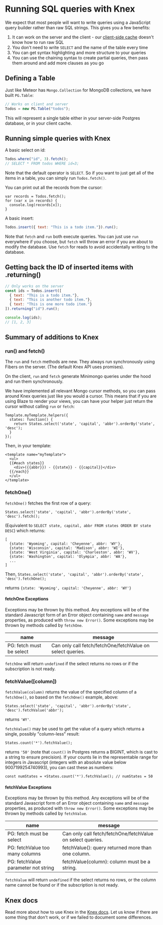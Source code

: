 <h1>Running SQL queries with Knex</h1>

We expect that most people will want to write queries using a JavaScript query builder rather than raw SQL strings. This gives you a few benefits:

1. It can work on the server and the client - our [client-side cache](client.md) doesn't know how to run raw SQL
2. You don't need to write `SELECT` and the name of the table every time
3. You can get syntax highlighting and more structure to your queries
4. You can use the chaining syntax to create partial queries, then pass them around and add more clauses as you go

## Defining a Table

Just like Meteor has `Mongo.Collection` for MongoDB collections, we have built `PG.Table`:

```js
// Works on client and server
Todos = new PG.Table("todos");
```

This will represent a single table either in your server-side Postgres database, or in your client cache.

## Running simple queries with Knex

A basic select on id:

```js
Todos.where("id", 3).fetch();
// SELECT * FROM todos WHERE id=3;
```

Note that the default operator is `SELECT`. So if you want to just get all of the items in a table, you can simply run `Todos.fetch()`.

You can print out all the records from the cursor:
```
var records = Todos.fetch();
for (var x in records) {
  console.log(records[x]);
}
```

A basic insert:

```js
Todos.insert({ text: "This is a todo item."}).run();
```

Note that `fetch` and `run` both execute queries. You can just use `run` everywhere if you choose, but `fetch` will throw an error if you are about to modify the database. Use `fetch` for reads to avoid accidentally writing to the database.

## Getting back the ID of inserted items with .returning()

```js
// Only works on the server
const ids = Todos.insert([
  { text: "This is a todo item."},
  { text: "This is another todo item."},
  { text: "This is one more todo item."}
]).returning("id").run();

console.log(ids);
// [1, 2, 3]
```

## Summary of additions to Knex

### run() and fetch()

The `run` and `fetch` methods are new. They always run synchronously using Fibers on the server. (The default Knex API uses promises).

On the client, `run` and `fetch` generate Minimongo queries under the hood and run them synchronously.

We have implemented all relevant Mongo cursor methods, so you can pass around Knex queries just like you would a cursor. This means that if you are using Blaze to render your views, you can have your helper just return the cursor without calling `run` or `fetch`:

    Template.myTemplate.helpers({
      states: function() {
        return States.select('state', 'capital', 'abbr').orderBy('state', 'desc');
      }
    });

Then, in your template:

    <template name="myTemplate">
      <ul>
      {{#each states}}
        <div>({{abbr}}) - {{state}} - {{capital}}</div>
      {{/each}}
      </ul>
    </template>

### fetchOne()

`fetchOne()` fetches the first row of a query:

    States.select('state', 'capital', 'abbr').orderBy('state', 'desc').fetch();

(Equivalent to `SELECT state, capital, abbr FROM states ORDER BY state DESC`) which
returns:

    [
      {state: 'Wyoming', capital: 'Cheyenne', abbr: 'WY'},
      {state: 'Wisconsin', capital: 'Madison', abbr: 'WI'},
      {state: 'West Virginia', capital: 'Charleston', abbr: 'WV'},
      {state: 'Washington', capital: 'Olympia', abbr: 'WA'},
      ...
    ]

Then, `States.select('state', 'capital', 'abbr').orderBy('state', 'desc').fetchOne();`

returns `{state: 'Wyoming', capital: 'Cheyenne', abbr: 'WY'}`

#### fetchOne Exceptions

Exceptions may be thrown by this method. Any exceptions will be of the standard Javascript form of an Error
object containing `name` and `message` properties, as produced with `throw new Error()`. Some exceptions may
be thrown by methods called by `fetchOne`.

| name | message |
|----- | ------- |
| PG: fetch must be select | Can only call fetch/fetchOne/fetchValue on select queries. |

`fetchOne` will return `undefined` if the select returns no rows or if the subscription is not ready.

### fetchValue([column])

`fetchValue(column)` returns the value of the specified column of a `fetchOne()`, so based on the `fetchOne()`
example, above:

    States.select('state', 'capital', 'abbr').orderBy('state', 'desc').fetchValue('abbr');

returns `'WY'`.

`fetchValue()` may be used to get the value of a query which returns a single, possibly "column-less" result:

    States.count('*').fetchValue();

returns `'50'` (note that `count()` in Postgres returns a BIGINT, which is cast to a string to ensure precision).
If your counts lie in the representable range for integers in Javascript (integers with an absolute value below
9007199254740993), you can cast these as numbers:

    const numStates = +States.count('*').fetchValue(); // numStates = 50

#### fetchValue Exceptions

Exceptions may be thrown by this method. Any exceptions will be of the standard Javascript form of an Error
object containing `name` and `message` properties, as produced with `throw new Error()`. Some exceptions may
be thrown by methods called by `fetchValue`.

| name | message |
|----- | ------- |
| PG: fetch must be select | Can only call fetch/fetchOne/fetchValue on select queries. |
| PG: fetchValue too many columns | fetchValue(): query returned more than one column. |
| PG: fetchValue parameter not string | fetchValue(column): column must be a string. |

`fetchValue` will return `undefined` if the select returns no rows, or the column name cannot be found or
if the subscription is not ready.

## Knex docs

Read more about how to use Knex in the [Knex docs](http://knexjs.org/). Let us know if there are some thing that don't work, or if we failed to document some differences.
